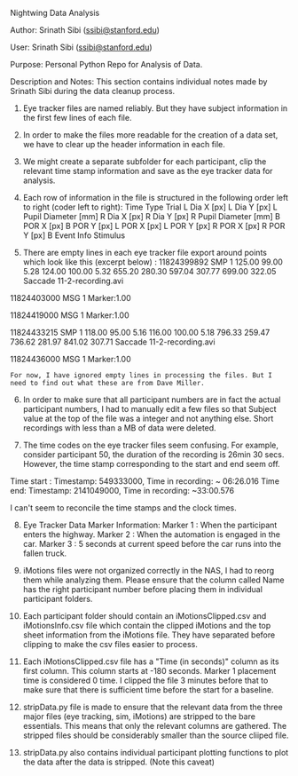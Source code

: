 Nightwing Data Analysis

Author: Srinath Sibi (ssibi@stanford.edu)

User: Srinath Sibi (ssibi@stanford.edu)

Purpose: Personal Python Repo for Analysis of Data.

Description and Notes:
This section contains individual notes made by Srinath Sibi during the data cleanup process.

1. Eye tracker files are named reliably. But they have subject information in the first few lines of each file.

2. In order to make the files more readable for the creation of a data set, we have to clear up the header information in each file.

3. We might create a separate subfolder for each participant, clip the relevant time stamp information and save as the eye tracker 
data for analysis.

4. Each row of information in the file is structured in the following order left to right (coder left to right):
Time	Type	Trial	L Dia X [px]	L Dia Y [px]	L Pupil Diameter [mm]	R Dia X [px]	R Dia Y [px]	R Pupil Diameter [mm]	B POR X [px]	B POR Y [px]	L POR X [px]	L POR Y [px]	R POR X [px]	R POR Y [px]	B Event Info	Stimulus

5. There are empty lines in each eye tracker file export around points which look like this (excerpt below) :
11824399892	SMP	1	125.00	99.00	5.28	124.00	100.00	5.32	655.20	280.30	597.04	307.77	699.00	322.05	Saccade	11-2-recording.avi

11824403000	MSG	1	Marker:1.00



11824419000	MSG	1	Marker:1.00



11824433215	SMP	1	118.00	95.00	5.16	116.00	100.00	5.18	796.33	259.47	736.62	281.97	841.02	307.71	Saccade	11-2-recording.avi

11824436000	MSG	1	Marker:1.00

<end of excerpt>

	For now, I have ignored empty lines in processing the files. But I need to find out what these are from Dave Miller.

6. In order to make sure that all participant numbers are in fact the actual participant numbers, I had to manually edit a few files so that Subject value at the top of the file was a integer and not anything else. Short recordings with less than a MB of data were deleted.

7. The time codes on the eye tracker files seem confusing. For example, consider participant 50, the duration of the recording is 26min 30 secs. However, the time stamp corresponding to the start and end seem off.

Time start :
      Timestamp: 549333000, Time in recording: ~ 06:26.016
Time end:
      Timestamp: 2141049000, Time in recording: ~33:00.576

I can't seem to reconcile the time stamps and the clock times. 

8. Eye Tracker Data Marker Information:
	Marker 1 : When the participant enters the highway.
	Marker 2 : When the automation is engaged in the car.
	Marker 3 : 5 seconds at current speed before the car runs into the fallen truck.

9. iMotions files were not organized correctly in the NAS, I had to reorg them while analyzing them. Please ensure that the column called Name has the right participant number before placing them in individual participant folders.

10. Each participant folder should contain an iMotionsClipped.csv and iMotionsInfo.csv file which contain the clipped iMotions and the top sheet information from the iMotions file. They have separated before clipping to make the csv files easier to process.

11. Each iMotionsClipped.csv file has a "Time (in seconds)" column as its first column. This column starts at -180 seconds. Marker 1 placement time is considered 0 time. I clipped the file 3 minutes before that to make sure that there is sufficient time before the start for a baseline.

12. stripData.py file is made to ensure that the relevant data from the three major files (eye tracking, sim, iMotions) are stripped to the bare essentials. This means that only the relevant columns are gathered. The stripped files should be considerably smaller than the source cliiped file.

13. stripData.py also contains individual participant plotting functions to plot the data after the data is stripped. (Note this caveat)
